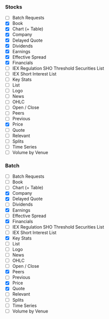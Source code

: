 

### Stocks

* [ ] Batch Requests
* [x] Book
* [x] Chart (+ Table)
* [x] Company
* [x] Delayed Quote
* [x] Dividends
* [x] Earnings
* [x] Effective Spread
* [x] Financials
* [ ] IEX Regulation SHO Threshold Securities List
* [ ] IEX Short Interest List
* [ ] Key Stats
* [ ] List
* [ ] Logo
* [ ] News
* [ ] OHLC
* [ ] Open / Close
* [ ] Peers
* [ ] Previous
* [x] Price
* [ ] Quote
* [ ] Relevant
* [ ] Splits
* [ ] Time Series
* [ ] Volume by Venue

### Batch

* [ ] Batch Requests
* [ ] Book
* [ ] Chart (+ Table)
* [x] Company
* [x] Delayed Quote
* [ ] Dividends
* [x] Earnings
* [ ] Effective Spread
* [x] Financials
* [ ] IEX Regulation SHO Threshold Securities List
* [ ] IEX Short Interest List
* [x] Key Stats
* [ ] List
* [ ] Logo
* [ ] News
* [ ] OHLC
* [ ] Open / Close
* [x] Peers
* [ ] Previous
* [x] Price
* [x] Quote
* [ ] Relevant
* [ ] Splits
* [ ] Time Series
* [ ] Volume by Venue